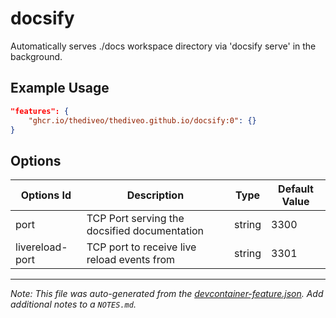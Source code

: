 
# docsify

Automatically serves ./docs workspace directory via 'docsify serve' in the background.

## Example Usage

```json
"features": {
    "ghcr.io/thediveo/thediveo.github.io/docsify:0": {}
}
```

## Options

| Options Id | Description | Type | Default Value |
|-----|-----|-----|-----|
| port | TCP Port serving the docsified documentation | string | 3300 |
| livereload-port | TCP port to receive live reload events from | string | 3301 |



---

_Note: This file was auto-generated from the [devcontainer-feature.json](devcontainer-feature.json).  Add additional notes to a `NOTES.md`._
